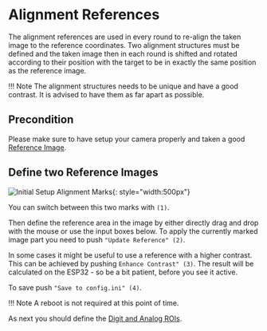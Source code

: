 # Alignment References

The alignment references are used in every round to re-align the taken image to the reference coordinates.
Two alignment structures must be defined and the taken image then in each round is shifted and rotated according to their position
with the target to be in exactly the same position as the reference image.

!!! Note
    The alignment structures needs to be unique and have a good contrast.
    It is advised to have them as far apart as possible.

## Precondition

Please make sure to have setup your camera properly and taken a good [Reference Image](Reference-Image.md).

## Define two Reference Images

![Initial Setup Alignment Marks](img/initial_setup_2_alignment_marks.jpg){: style="width:500px"}

You can switch between this two marks with `(1)`.

Then define the reference area in the image by either directly drag and drop with the mouse or use the input boxes below.
To apply the currently marked image part you need to push `"Update Reference" (2)`.

In some cases it might be useful to use a reference with a higher contrast. This can be achieved by pushing `Enhance Contrast" (3)`.
The result will be calculated on the ESP32 - so be a bit patient, before you see it active.

To save push `"Save to config.ini" (4)`.

!!! Note
    A reboot is not required at this point of time.

As next you should define the [Digit and Analog ROIs](ROI-Configuration.md).
